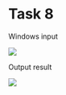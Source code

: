 Task 8
====================

Windows input 

![](https://github.com/DzmitrySiarheyeu/Epam/First-chapter-of-the-course/blob/master/Cycles/Task-8/img/1.PNG)

Output result

![](https://github.com/DzmitrySiarheyeu/Epam/First-chapter-of-the-course/blob/master/Cycles/Task-8/img/2.PNG)
